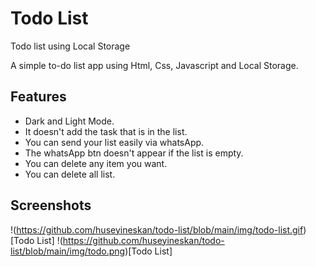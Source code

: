 # Todo List
Todo list using Local Storage

A simple to-do list app using Html, Css, Javascript and Local Storage.

## Features
- Dark and Light Mode.
- It doesn't add the task that is in the list.
- You can send your list easily via whatsApp.
- The whatsApp btn doesn't appear if the list is empty.
- You can delete any item you want.
- You can delete all list.

## Screenshots 

!(https://github.com/huseyineskan/todo-list/blob/main/img/todo-list.gif)[Todo List]
!(https://github.com/huseyineskan/todo-list/blob/main/img/todo.png)[Todo List]
